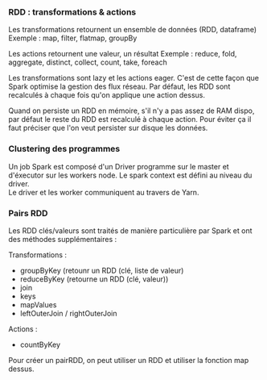 
### RDD : transformations & actions

Les transformations retournent un ensemble de données (RDD, dataframe)
Exemple : map, filter, flatmap, groupBy

Les actions retournent une valeur, un résultat
Exemple : reduce, fold, aggregate, distinct, collect, count, take, foreach

Les transformations sont lazy et les actions eager. C'est de cette façon que Spark optimise la gestion des flux réseau.
Par défaut, les RDD sont recalculés à chaque fois qu'on applique une action dessus.

Quand on persiste un RDD en mémoire, s'il n'y a pas assez de RAM dispo, par défaut le reste du RDD est recalculé à chaque action.
Pour éviter ça il faut préciser que l'on veut persister sur disque les données.


### Clustering des programmes

Un job Spark est composé d'un Driver programme sur le master et d'éxecutor sur les workers node.
Le spark context est défini au niveau du driver. <br>
Le driver et les worker communiquent au travers de Yarn.

### Pairs RDD

Les RDD clés/valeurs sont traités de manière particulière par Spark et ont des méthodes supplémentaires :

Transformations : 
  * groupByKey (retounr un RDD (clé, liste de valeur)
  * reduceByKey (retourne un RDD (clé, valeur))
  * join
  * keys
  * mapValues
  * leftOuterJoin / rightOuterJoin
  
Actions : 
  * countByKey
  
Pour créer un pairRDD, on peut utiliser un RDD et utiliser la fonction map dessus.

